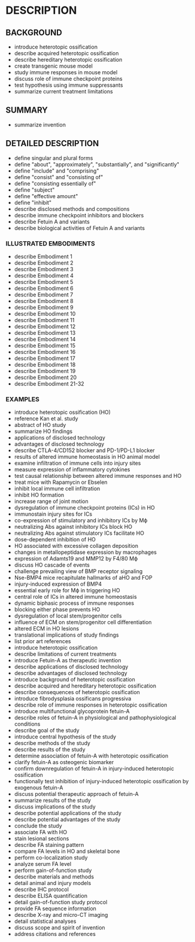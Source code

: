# DESCRIPTION

## BACKGROUND

- introduce heterotopic ossification
- describe acquired heterotopic ossification
- describe hereditary heterotopic ossification
- create transgenic mouse model
- study immune responses in mouse model
- discuss role of immune checkpoint proteins
- test hypothesis using immune suppressants
- summarize current treatment limitations

## SUMMARY

- summarize invention

## DETAILED DESCRIPTION

- define singular and plural forms
- define "about", "approximately", "substantially", and "significantly"
- define "include" and "comprising"
- define "consist" and "consisting of"
- define "consisting essentially of"
- define "subject"
- define "effective amount"
- define "inhibit"
- describe disclosed methods and compositions
- describe immune checkpoint inhibitors and blockers
- describe Fetuin A and variants
- describe biological activities of Fetuin A and variants

### ILLUSTRATED EMBODIMENTS

- describe Embodiment 1
- describe Embodiment 2
- describe Embodiment 3
- describe Embodiment 4
- describe Embodiment 5
- describe Embodiment 6
- describe Embodiment 7
- describe Embodiment 8
- describe Embodiment 9
- describe Embodiment 10
- describe Embodiment 11
- describe Embodiment 12
- describe Embodiment 13
- describe Embodiment 14
- describe Embodiment 15
- describe Embodiment 16
- describe Embodiment 17
- describe Embodiment 18
- describe Embodiment 19
- describe Embodiment 20
- describe Embodiment 21-32

### EXAMPLES

- introduce heterotopic ossification (HO)
- reference Kan et al. study
- abstract of HO study
- summarize HO findings
- applications of disclosed technology
- advantages of disclosed technology
- describe CTLA-4/CD152 blocker and PD-1/PD-L1 blocker
- results of altered immune homeostasis in HO animal model
- examine infiltration of immune cells into injury sites
- measure expression of inflammatory cytokines
- test causal relationship between altered immune responses and HO
- treat mice with Rapamycin or Ebselen
- inhibit local immune cell infiltration
- inhibit HO formation
- increase range of joint motion
- dysregulation of immune checkpoint proteins (ICs) in HO
- immunostain injury sites for ICs
- co-expression of stimulatory and inhibitory ICs by Mϕ
- neutralizing Abs against inhibitory ICs block HO
- neutralizing Abs against stimulatory ICs facilitate HO
- dose-dependent inhibition of HO
- HO associated with excessive collagen deposition
- changes in metallopeptidase expression by macrophages
- expression of Adamts19 and MMP12 by F4/80 Mϕ
- discuss HO cascade of events
- challenge prevailing view of BMP receptor signaling
- Nse-BMP4 mice recapitulate hallmarks of aHO and FOP
- injury-induced expression of BMP4
- essential early role for Mϕ in triggering HO
- central role of ICs in altered immune homeostasis
- dynamic biphasic process of immune responses
- blocking either phase prevents HO
- dysregulation of local stem/progenitor cells
- influence of ECM on stem/progenitor cell differentiation
- altered ECM in HO lesions
- translational implications of study findings
- list prior art references
- introduce heterotopic ossification
- describe limitations of current treatments
- introduce Fetuin-A as therapeutic invention
- describe applications of disclosed technology
- describe advantages of disclosed technology
- introduce background of heterotopic ossification
- describe acquired and hereditary heterotopic ossification
- describe consequences of heterotopic ossification
- introduce fibrodysplasia ossificans progressiva
- describe role of immune responses in heterotopic ossification
- introduce multifunctional glycoprotein fetuin-A
- describe roles of fetuin-A in physiological and pathophysiological conditions
- describe goal of the study
- introduce central hypothesis of the study
- describe methods of the study
- describe results of the study
- determine association of fetuin-A with heterotopic ossification
- clarify fetuin-A as osteogenic biomarker
- confirm downregulation of fetuin-A in injury-induced heterotopic ossification
- functionally test inhibition of injury-induced heterotopic ossification by exogenous fetuin-A
- discuss potential therapeutic approach of fetuin-A
- summarize results of the study
- discuss implications of the study
- describe potential applications of the study
- describe potential advantages of the study
- conclude the study
- associate FA with HO
- stain lesional sections
- describe FA staining pattern
- compare FA levels in HO and skeletal bone
- perform co-localization study
- analyze serum FA level
- perform gain-of-function study
- describe materials and methods
- detail animal and injury models
- describe IHC protocol
- describe ELISA quantification
- detail gain-of-function study protocol
- provide FA sequence information
- describe X-ray and micro-CT imaging
- detail statistical analyses
- discuss scope and spirit of invention
- address citations and references

